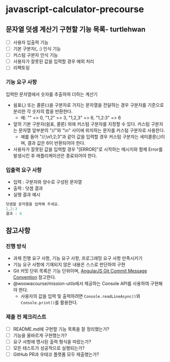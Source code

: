 # javascript-calculator-precourse

## 문자열 덧셈 계산기 구현할 기능 목록- turtlehwan

- [ ] 사용자 입출력 기능
- [ ] 기본 구분자(, :) 인식 기능
- [ ] 커스텀 구분자 인식 기능
- [ ] 사용자가 잘못된 값을 입력할 경우 예외 처리
- [ ] 리팩토링

### 기능 요구 사항

입력한 문자열에서 숫자를 추출하여 더하는 계산기

- 쉼표(,) 또는 콜론(:)을 구분자로 가지는 문자열을 전달하는 경우 구분자를 기준으로 분리한 각 숫자의 합을 반환한다.
  - 예: "" => 0, "1,2" => 3, "1,2,3" => 6, "1,2:3" => 6
- 앞의 기본 구분자(쉼표, 콜론) 외에 커스텀 구분자를 지정할 수 있다. 커스텀 구분자는 문자열 앞부분의 "//"와 "\n" 사이에 위치하는 문자를 커스텀 구분자로 사용한다.
  - 예를 들어 "//;\n1;2;3"과 같이 값을 입력할 경우 커스텀 구분자는 세미콜론(;)이며, 결과 값은 6이 반환되어야 한다.
- 사용자가 잘못된 값을 입력할 경우 "[ERROR]"로 시작하는 메시지와 함께 Error를 발생시킨 후 애플리케이션은 종료되어야 한다.

### 입출력 요구 사항

- 입력 : 구분자와 양수로 구성된 문자열
- 출력 : 덧셈 결과
- 실행 결과 예시

```js
덧셈할 문자열을 입력해 주세요.
1,2:3
결과 : 6
```

## 참고사항

### 진행 방식

- 과제 진행 요구 사항, 기능 요구 사항, 프로그래밍 요구 사항 만족시키기
- 기능 요구 사항에 기재되지 않은 내용은 스스로 판단하여 구현
- Git 커밋 단위 목록은 기능 단위이며, [AngularJS Git Commit Message Convention](https://gist.github.com/stephenparish/9941e89d80e2bc58a153) 참고한다.
- @woowacourse/mission-utils에서 제공하는 Console API를 사용하여 구현해야 한다.
  - 사용자의 값을 입력 및 출력하려면 `Console.readLineAsync()`와 `Console.print()`를 활용한다.

### 제출 전 체크리스트

- [ ] README.md에 구현할 기능 목록을 잘 정리했는가?
- [ ] 기능을 올바르게 구현했는가?
- [ ] 요구 사항에 명시된 출력 형식을 따랐는가?
- [ ] 모든 테스트가 성공적으로 실행되는가?
- [ ] GitHub PR과 우테코 플랫폼 모두 제출했는가?
